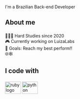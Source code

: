 <h1 align="left"></h1>

###

<p align="left">I'm a Brazilian Back-end Developer</p>

###

<h2 align="left">About me</h2>

###

<p align="left">👨‍💻✨ Hard Studies since 2020<br>🎮 Currently working on LuizaLabs<br>🎯 Goals: Reach my best perform!!<br>🌐🕸</p>

###

<h2 align="left">I code with</h2>

###

<div align="left">
  <img src="https://cdn.jsdelivr.net/gh/devicons/devicon/icons/ruby/ruby-original.svg" height="40" width="52" alt="ruby logo"  />
  <img src="https://cdn.jsdelivr.net/gh/devicons/devicon/icons/python/python-original.svg" height="40" width="52" alt="python logo"  />
</div>

###

